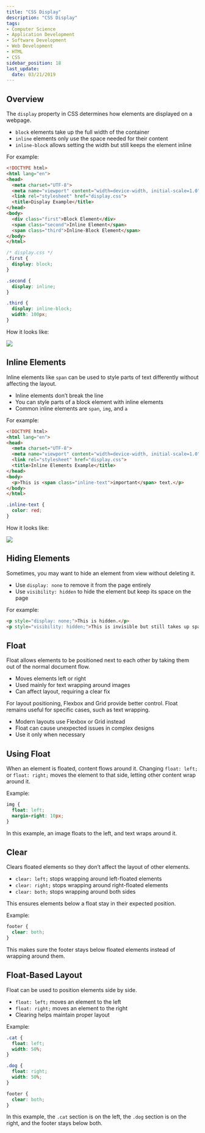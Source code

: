```yaml
---
title: "CSS Display"
description: "CSS Display"
tags: 
- Computer Science
- Application Development
- Software Development
- Web Development
- HTML
- CSS
sidebar_position: 18
last_update:
  date: 03/21/2019
---
```



## Overview

The `display` property in CSS determines how elements are displayed on a webpage.

- `block` elements take up the full width of the container
- `inline` elements only use the space needed for their content
- `inline-block` allows setting the width but still keeps the element inline

For example:

```html title="index.html"
<!DOCTYPE html>
<html lang="en">
<head>
  <meta charset="UTF-8">
  <meta name="viewport" content="width=device-width, initial-scale=1.0">
  <link rel="stylesheet" href="display.css">
  <title>Display Example</title>
</head>
<body>
  <div class="first">Block Element</div>
  <span class="second">Inline Element</span>
  <span class="third">Inline-Block Element</span>
</body>
</html>
```
```css title="display.css"
/* display.css */
.first {
  display: block;
}

.second {
  display: inline;
}

.third {
  display: inline-block;
  width: 100px;
}
```

How it looks like:

![](/img/docs/Screenshot-2025-03-31-004225.png)



## Inline Elements

Inline elements like `span` can be used to style parts of text differently without affecting the layout.

- Inline elements don’t break the line
- You can style parts of a block element with inline elements
- Common inline elements are `span`, `img`, and `a`

For example:

```html title="index.html"
<!DOCTYPE html>
<html lang="en">
<head>
  <meta charset="UTF-8">
  <meta name="viewport" content="width=device-width, initial-scale=1.0">
  <link rel="stylesheet" href="display.css">
  <title>Inline Elements Example</title>
</head>
<body>
  <p>This is <span class="inline-text">important</span> text.</p>
</body>
</html>
```
```css title="display.css"
.inline-text {
  color: red;
}
```

How it looks like:

![](/img/docs/Screenshot-2025-03-31-004803.png)


## Hiding Elements

Sometimes, you may want to hide an element from view without deleting it.

- Use `display: none` to remove it from the page entirely
- Use `visibility: hidden` to hide the element but keep its space on the page

For example:

```html
<p style="display: none;">This is hidden.</p>
<p style="visibility: hidden;">This is invisible but still takes up space.</p>
```

## Float

Float allows elements to be positioned next to each other by taking them out of the normal document flow.  

- Moves elements left or right  
- Used mainly for text wrapping around images  
- Can affect layout, requiring a clear fix  

For layout positioning, Flexbox and Grid provide better control. Float remains useful for specific cases, such as text wrapping.

- Modern layouts use Flexbox or Grid instead  
- Float can cause unexpected issues in complex designs  
- Use it only when necessary  

## Using Float 

When an element is floated, content flows around it. Changing `float: left;` or `float: right;` moves the element to that side, letting other content wrap around it.  

Example:

```css
img { 
  float: left; 
  margin-right: 10px; 
}
```

In this example, an image floats to the left, and text wraps around it.  


## Clear

Clears floated elements so they don’t affect the layout of other elements.  

- `clear: left;` stops wrapping around left-floated elements  
- `clear: right;` stops wrapping around right-floated elements  
- `clear: both;` stops wrapping around both sides  

This ensures elements below a float stay in their expected position.  

Example:

```css
footer { 
  clear: both; 
}
```

This makes sure the footer stays below floated elements instead of wrapping around them.  

## Float-Based Layout  

Float can be used to position elements side by side.  

- `float: left;` moves an element to the left  
- `float: right;` moves an element to the right  
- Clearing helps maintain proper layout  

Example:

```css
.cat { 
  float: left; 
  width: 50%; 
}

.dog { 
  float: right; 
  width: 50%; 
}

footer { 
  clear: both; 
}
```

In this example, the `.cat` section is on the left, the `.dog` section is on the right, and the footer stays below both.  

